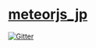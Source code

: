 # [meteorjs_jp](http://meteorjs_jp.meteor.com)

[![Gitter](https://badges.gitter.im/Join%20Chat.svg)](https://gitter.im/besutome/meteorjs_jp?utm_source=badge&utm_medium=badge&utm_campaign=pr-badge)
